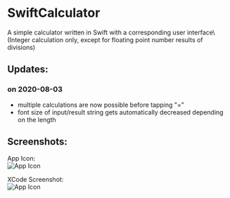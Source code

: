 # SwiftCalculator
A simple calculator written in Swift with a corresponding user interface\ 
(Integer calculation only, except for floating point number results of divisions)

## Updates:
### on 2020-08-03
- multiple calculations are now possible before tapping "="
- font size of input/result string gets automatically decreased depending on the length

## Screenshots:
App Icon:\
![App Icon](https://www.timoschmidt.dev/wp-content/uploads/2020/08/SwiftCalc_Icon.png)

XCode Screenshot:\
![App Icon](https://www.timoschmidt.dev/wp-content/uploads/2020/08/SwiftCalc_Xcode.png)
